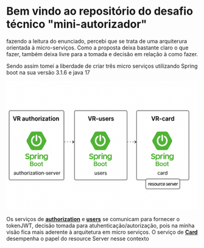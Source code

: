 # Bem vindo ao repositório do desafio técnico "mini-autorizador"

<p>fazendo a leitura do enunciado, percebi que se trata de uma arquiterura orientada à micro-serviços. Como a proposta deixa bastante claro o que fazer, também  deixa livre para a tomada e decisão em relação  à como fazer. </p>
<p>Sendo assim tomei a liberdade de criar três micro serviços utilizando Spring boot na sua versão 3.1.6 e java 17 </p>
<img src="./microservicos.png" >

<p>Os serviços de <a href="https://github.com/renantabares/desafio-vr/tree/develop/vr-authorization-server"><b>authorization</b></a> e <a href="vr-users"><b>users</b></a> se comunicam para fornecer o tokenJWT, decisão tomada para atuhenticação/autorização, pois na minha visão fica mais aderente à arquitetura em micro serviços. O serviço de <a href="https://github.com/renantabares/desafio-vr/tree/develop/vr-card"><b> Card </b></a>desempenha o papel do resource Server nesse contexto</p>
